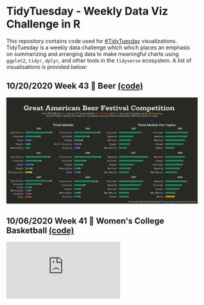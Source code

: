 # TidyTuesday - Weekly Data Viz Challenge in R
This repository contains code used for [#TidyTuesday](https://github.com/rfordatascience/tidytuesday) visualizations.  TidyTuesday is a weekly data challenge which which places an emphasis on summarizing and arranging data to make meaningful charts using `ggplot2`, `tidyr`, `dplyr`, and other tools in the `tidyverse` ecosystem. A list of visualisations is provided below:

## 10/20/2020 Week 43 🍻 Beer [(code)](https://github.com/schmid07/TidyTuesday/blob/main/Code/beer.r)

![](plots/beer.png)

## 10/06/2020 Week 41 🏀 Women's College Basketball [(code)](https://github.com/schmid07/TidyTuesday/blob/main/Code/women_bball.R)

![](https://github.com/schmid07/TidyTuesday/blob/main/plots/tt_2020_week41.html)

